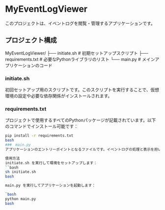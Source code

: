 # MyEventLogViewer

このプロジェクトは、イベントログを閲覧・管理するアプリケーションです。

## プロジェクト構成

MyEventLogViewer/ ├── initiate.sh # 初期セットアップスクリプト ├── requirements.txt # 必要なPythonライブラリのリスト └── main.py # メインアプリケーションのコード


### initiate.sh
初回セットアップ用のスクリプトです。このスクリプトを実行することで、仮想環境の設定や必要な依存関係がインストールされます。

### requirements.txt
プロジェクトで使用するすべてのPythonパッケージが記載されています。以下のコマンドでインストール可能です：
```bash
pip install -r requirements.txt
bash
###　main.py
アプリケーションのエントリーポイントとなるファイルです。イベントログの処理と表示を担います。

使用方法
initiate.sh を実行して環境をセットアップします：
``bash
sh initiate.sh
bash

main.py を実行してアプリケーションを起動します：

`bash
python main.py
bash

